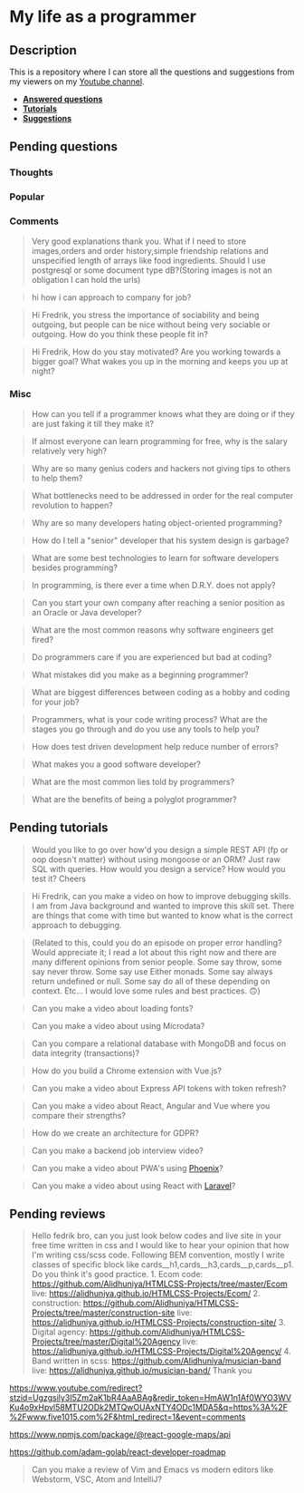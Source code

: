 # My life as a programmer

## Description

This is a repository where I can store all the 
questions and suggestions from my viewers on my [Youtube channel](https://www.youtube.com/user/Fidde12345).

* **[Answered questions](https://www.youtube.com/playlist?list=PLBAZWBMYeVYjXogYQDd1rwVI0c5YoioqU)**
* **[Tutorials](./tutorials.md)**
* **[Suggestions](./suggestions.md)**

## Pending questions

### Thoughts

### Popular

### Comments

> Very good explanations thank you. What if I need to store images,orders and order history,simple friendship relations and unspecified length of arrays like food ingredients. Should I use postgresql or some document type dB?(Storing images is not an obligation I can hold the urls)

> hi how i can approach to company for job?

> Hi Fredrik, you stress the importance of sociability and being outgoing, but people can be nice without being very sociable or outgoing. How do you think these people fit in?

> Hi  Fredrik, How do you stay motivated? Are you working towards a bigger goal? What wakes you up in the morning and keeps you up at night?

### Misc

> How can you tell if a programmer knows what they are doing or if they are just faking it till they make it?

> If almost everyone can learn programming for free, why is the salary relatively very high?

> Why are so many genius coders and hackers not giving tips to others to help them?

> What bottlenecks need to be addressed in order for the real computer revolution to happen?

> Why are so many developers hating object-oriented programming? 

> How do I tell a "senior" developer that his system design is garbage? 

> What are some best technologies to learn for software developers besides programming? 

> In programming, is there ever a time when D.R.Y. does not apply? 

> Can you start your own company after reaching a senior position as an Oracle or Java developer? 

> What are the most common reasons why software engineers get fired? 

> Do programmers care if you are experienced but bad at coding? 

> What mistakes did you make as a beginning programmer? 

> What are biggest differences between coding as a hobby and coding for your job? 

> Programmers, what is your code writing process? What are the stages you go through and do you use any tools to help you? 

> How does test driven development help reduce number of errors? 

> What makes you a good software developer? 

> What are the most common lies told by programmers? 

> What are the benefits of being a polyglot programmer? 

## Pending tutorials

> Would you like to go over how'd you design a simple REST API (fp or oop doesn't matter) without using mongoose or an ORM? Just raw SQL with queries. How would you design a service? How would you test it? Cheers

> Hi Fredrik, can you make a video on how to  improve debugging skills. I am from Java background and wanted to improve this skill set. There are things that come with time but wanted to know what is the correct approach to debugging.

> (Related to this, could you do an episode on proper error handling? Would appreciate it; I read a lot about this right now and there are many different opinions from senior people. Some say throw, some say never throw. Some say use Either monads. Some say always return undefined or null. Some say do all of these depending on context. Etc... I would love some rules and best practices. 🙃)

> Can you make a video about loading fonts?

> Can you make a video about using Microdata?

> Can you compare a relational database with MongoDB and focus on data integrity (transactions)?

> How do you build a Chrome extension with Vue.js?

> Can you make a video about Express API tokens with token refresh?

> Can you make a video about React, Angular and Vue where you compare their strengths?

> How do we create an architecture for GDPR?

> Can you make a backend job interview video?

> Can you make a video about PWA's using [Phoenix](http://phoenixframework.org)?

> Can you make a video about using React with [Laravel](https://laravel.com/)?

## Pending reviews

> Hello fedrik bro, can you just look below codes and live site in your free time written in css  and I would like to hear your opinion that how I'm writing css/scss code. Following BEM convention, mostly I write classes of specific block like cards__h1,cards__h3,cards__p,cards__p1. Do you think it's good practice. 1. Ecom code: https://github.com/Alidhuniya/HTMLCSS-Projects/tree/master/Ecom live: https://alidhuniya.github.io/HTMLCSS-Projects/Ecom/ 2. construction: https://github.com/Alidhuniya/HTMLCSS-Projects/tree/master/construction-site live:  https://alidhuniya.github.io/HTMLCSS-Projects/construction-site/ 3. Digital agency: https://github.com/Alidhuniya/HTMLCSS-Projects/tree/master/Digital%20Agency live:  https://alidhuniya.github.io/HTMLCSS-Projects/Digital%20Agency/ 4. Band written in scss:  https://github.com/Alidhuniya/musician-band live:  https://alidhuniya.github.io/musician-band/ Thank you

https://www.youtube.com/redirect?stzid=Ugzgsily3I5Zm2aK1bR4AaABAg&redir_token=HmAW1n1Af0WYO3WVKu4o9xHpvl58MTU2ODk2MTQwOUAxNTY4ODc1MDA5&q=https%3A%2F%2Fwww.five1015.com%2F&html_redirect=1&event=comments

https://www.npmjs.com/package/@react-google-maps/api

https://github.com/adam-golab/react-developer-roadmap

> Can you make a review of Vim and Emacs vs modern editors like Webstorm, VSC, Atom and IntelliJ?
